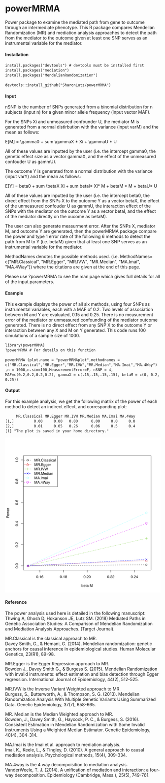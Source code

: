 # powerMRMA
Power package to examine the mediated path from gene to outcome through an intermediate phenotype. This R package compares Mendelian Randomization (MR) and mediation analysis approaches to detect the path from the mediator to the outcome given at least one SNP serves as an instrumental variable for the mediator.

#### Installation
```
install.packages("devtools") # devtools must be installed first
install.packages("mediation")
install.packages("MendelianRandomization")

devtools::install_github("SharonLutz/powerMRMA")
```

#### Input
nSNP is the number of SNPs generated from a binomial distribution for n subjects (input n) for a given minor allele frequency (input vector MAF).

For the SNPs Xi and unmeasured confounder U, the mediator M is generated from a normal distirbution with the variance (input varM) and the mean as follows:

E\[M\] = \gamma0 + sum \gammaX * Xi + \gammaU * U

All of these values are inputted by the user (i.e. the intercept gamma0, the genetic effect size as a vector gammaX, and the effect of the unmeasured confouder U as gammU).

The outcome Y is generated from a normal distribution with the variance (input varY) and the mean as follows:

E\[Y\] = beta0 + sum \betaX Xi + sum betaI* Xi* M + betaM * M + betaU* U 

All of these values are inputted by the user (i.e. the intercept beta0, the direct effect from the SNPs X to the outcome Y as a vector betaX, the effect of the unmeasured confouder U as gammU, the interaction effect of the SNPs with the mediator on the outcome Y as a vector betaI, and the effect of the mediator directly on the oucome as betaM).

The user can also generate measurment error. After the SNPs X, mediator M, and outcome Y are generated, then the powerMRMA package compare the power and type 1 error rate of the following 6 methods to detect the path from M to Y (i.e. betaM) given that at least one SNP serves as an instrumental variable for the mediator.

MethodNames denotes the possible methods used. (i.e. MethodNames= c("MR.Classical", "MR.Egger", "MR.IVW", "MR.Median", "MA.Imai", "MA.4Way")) where the citations are given at the end of this page.

Please use ?powerMRMA to see the man page which gives full details for all of the input parameters.

#### Example
This example displays the power of all six methods, using four SNPs as instrumental variables, each with a MAF of 0.2. Two levels of association between M and Y are evaluated, 0.15 and 0.25. There is no measurement error of the mediator or unmeasured confounding of the mediator outcome generated. There is no direct effect from any SNP X to the outcome Y or interaction between any X and M on Y generated. This code runs 100 simulations of a sample size of 1000.
```
library(powerMRMA)
?powerMRMA # For details on this function

powerMRMA (plot.name = "powerMRMAplot",methodnames = c("MR.Classical","MR.Egger","MR.IVW","MR.Median","MA.Imai","MA.4Way")
,n = 1000,n.sim=100,MeasurementError=F, nSNP = 4, MAF=c(0.2,0.2,0.2,0.2), gammaX = c(.15,.15,.15,.15), betaM = c(0, 0.2, 0.25))

```

#### Output
For this example analysis, we get the following matrix of the power of each method to detect an indirect effect, and corresponding plot:

```
     MR.Classical MR.Egger MR.IVW MR.Median MA.Imai MA.4Way
[1,]         0.00     0.00   0.00      0.00     0.0     0.0
[2,]         0.01     0.05   0.26      0.06     0.5     0.4
[1] "The plot is saved in your home directory."
```
<img src="https://github.com/SharonLutz/powerMRMA/blob/master/powerMRMAplot.png" width="600">

#### Reference
The power analysis used here is detailed in the following manuscript: <br/>
Thwing A, Ghosh D, Hokanson JE, Lutz SM. (2018) Mediated Paths in Genetic Association Studies: A Comparison of Mendelian Randomization and Mediation Analysis Approaches. (Target Journal).

MR.Classical is the classical approach to MR.<br/>
Davey Smith, G., & Hemani, G. (2014). Mendelian randomization: genetic anchors for causal inference in epidemiological studies. Human Molecular Genetics, 23(R1), 89-98. 

MR.Egger is the Egger Regression approach to MR.<br/>
Bowden J., Davey Smith G., & Burgess S. (2015). Mendelian Randomization with invalid instruments: effect estimation and bias detection through Egger regression. International Journal of Epidemiology, 44(2), 512-525. 

MR.IVW is the Inverse Variant Weighted approach to MR.<br/>
Burgess, S., Butterworth, A., & Thompson, S. G. (2013). Mendelian Randomization Analysis With Multiple Genetic Variants Using Summarized Data. Genetic Epidemiology, 37(7), 658-665.

MR. Median is the Median Weighted approach to MR.<br/>
Bowden, J., Davey Smith, G., Haycock, P. C., & Burgess, S. (2016). Consistent Estimation in Mendelian Randomization with Some Invalid Instruments Using a Weighted Median Estimator. Genetic Epidemiology, 40(4), 304-314. 

MA.Imai is the Imai et al. approach to mediation analysis.<br/>
Imai, K., Keele, L., & Tingley, D. (2010). A general approach to causal mediation analysis. Psychological methods, 15(4), 309-334.

MA.4way is the 4 way decompoisition to mediation analysis.<br/>
VanderWeele, T. J. (2014). A unification of mediation and interaction: a four-way decomposition. Epidemiology (Cambridge, Mass.), 25(5), 749-761. 
